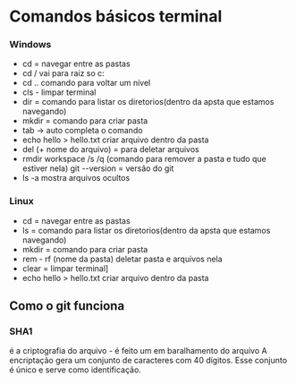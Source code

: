 # Comandos básicos terminal

### Windows

- cd = navegar entre as pastas
- cd / vai para raiz so c:
- cd .. comando para voltar um nível
- cls - limpar terminal
- dir = comando para listar os diretorios(dentro da apsta que estamos navegando)
- mkdir = comando para criar pasta
- tab -> auto completa o comando
- echo hello > hello.txt criar arquivo dentro da pasta
- del (+ nome do arquivo) = para deletar arquivos
- rmdir workspace /s /q (comando para remover a pasta e tudo que estiver nela)
  git --version = versão do git
- ls -a mostra arquivos ocultos

### Linux

- cd = navegar entre as pastas
- ls = comando para listar os diretorios(dentro da apsta que estamos navegando)
- mkdir = comando para criar pasta
- rem - rf (nome da pasta) deletar pasta e arquivos nela
- clear = limpar terminal]
- echo hello > hello.txt criar arquivo dentro da pasta

## Como o git funciona

### SHA1

é a criptografia do arquivo - é feito um em baralhamento do arquivo
A encriptação gera um conjunto de caracteres com 40 dígitos.
Esse conjunto é único e serve como identificação.
